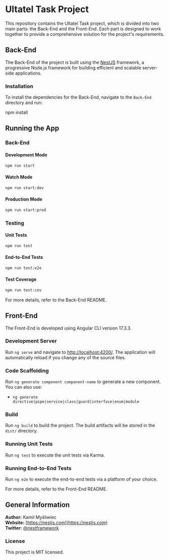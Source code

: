 # Ultatel Task Project

This repository contains the Ultatel Task project, which is divided into two main parts: the Back-End and the Front-End. Each part is designed to work together to provide a comprehensive solution for the project's requirements.

## Back-End

The Back-End of the project is built using the [NestJS](https://nestjs.com/) framework, a progressive Node.js framework for building efficient and scalable server-side applications.

### Installation

To install the dependencies for the Back-End, navigate to the `Back-End` directory and run:

npm install

## Running the App

### Back-End

#### Development Mode

```sh
npm run start
```

#### Watch Mode

```sh
npm run start:dev
```

#### Production Mode

```sh
npm run start:prod
```

### Testing

#### Unit Tests

```sh
npm run test
```

#### End-to-End Tests

```sh
npm run test:e2e
```

#### Test Coverage

```sh
npm run test:cov
```

For more details, refer to the Back-End README.

## Front-End

The Front-End is developed using Angular CLI version 17.3.3.

### Development Server

Run `ng serve` and navigate to [http://localhost:4200/](http://localhost:4200/). The application will automatically reload if you change any of the source files.

### Code Scaffolding

Run `ng generate component component-name` to generate a new component. You can also use:

- `ng generate directive|pipe|service|class|guard|interface|enum|module`

### Build

Run `ng build` to build the project. The build artifacts will be stored in the `dist/` directory.

### Running Unit Tests

Run `ng test` to execute the unit tests via Karma.

### Running End-to-End Tests

Run `ng e2e` to execute the end-to-end tests via a platform of your choice.

For more details, refer to the Front-End README.

## General Information

**Author:** Kamil Myśliwiec  
**Website:** [https://nestjs.com](https://nestjs.com)  
**Twitter:** [@nestframework](https://twitter.com/nestframework)

### License

This project is MIT licensed.
